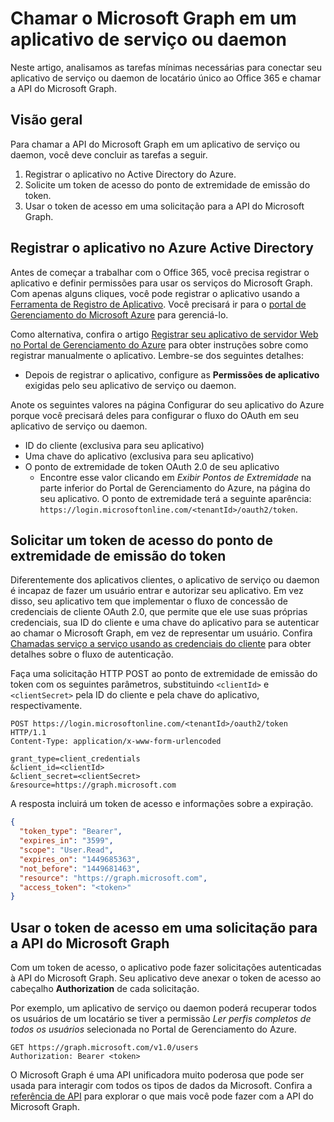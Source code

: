 # Chamar o Microsoft Graph em um aplicativo de serviço ou daemon

Neste artigo, analisamos as tarefas mínimas necessárias para conectar seu aplicativo de serviço ou daemon de locatário único ao Office 365 e chamar a API do Microsoft Graph.

## Visão geral

Para chamar a API do Microsoft Graph em um aplicativo de serviço ou daemon, você deve concluir as tarefas a seguir.

1. Registrar o aplicativo no Active Directory do Azure.
2. Solicite um token de acesso do ponto de extremidade de emissão do token.
3. Usar o token de acesso em uma solicitação para a API do Microsoft Graph.

## Registrar o aplicativo no Azure Active Directory

Antes de começar a trabalhar com o Office 365, você precisa registrar o aplicativo e definir permissões para usar os serviços do Microsoft Graph. 
Com apenas alguns cliques, você pode registrar o aplicativo usando a [Ferramenta de Registro de Aplicativo](https://dev.office.com/app-registration). Você precisará ir para o [portal de Gerenciamento do Microsoft Azure](https://manage.windowsazure.com) para gerenciá-lo.

Como alternativa, confira o artigo [Registrar seu aplicativo de servidor Web no Portal de Gerenciamento do Azure](https://msdn.microsoft.com/en-us/office/office365/HowTo/add-common-consent-manually#bk_RegisterServerApp) para obter instruções sobre como registrar manualmente o aplicativo. Lembre-se dos seguintes detalhes:

* Depois de registrar o aplicativo, configure as **Permissões de aplicativo** exigidas pelo seu aplicativo de serviço ou daemon.

Anote os seguintes valores na página Configurar do seu aplicativo do Azure porque você precisará deles para configurar o fluxo do OAuth em seu aplicativo de serviço ou daemon.

* ID do cliente (exclusiva para seu aplicativo)
* Uma chave do aplicativo (exclusiva para seu aplicativo)
* O ponto de extremidade de token OAuth 2.0 de seu aplicativo
  * Encontre esse valor clicando em *Exibir Pontos de Extremidade* na parte inferior do Portal de Gerenciamento do Azure, na página do seu aplicativo. O ponto de extremidade terá a seguinte aparência: `https://login.microsoftonline.com/<tenantId>/oauth2/token`.

## Solicitar um token de acesso do ponto de extremidade de emissão do token

Diferentemente dos aplicativos clientes, o aplicativo de serviço ou daemon é incapaz de fazer um usuário entrar e autorizar seu aplicativo. Em vez disso, seu aplicativo tem que implementar o fluxo de concessão de credenciais de cliente OAuth 2.0, que permite que ele use suas próprias credenciais, sua ID do cliente e uma chave do aplicativo para se autenticar ao chamar o Microsoft Graph, em vez de representar um usuário. Confira [Chamadas serviço a serviço usando as credenciais do cliente](https://msdn.microsoft.com/en-us/library/azure/dn645543.aspx) para obter detalhes sobre o fluxo de autenticação.

Faça uma solicitação HTTP POST ao ponto de extremidade de emissão do token com os seguintes parâmetros, substituindo `<clientId>` e `<clientSecret>` pela ID do cliente e pela chave do aplicativo, respectivamente.

```http
POST https://login.microsoftonline.com/<tenantId>/oauth2/token HTTP/1.1
Content-Type: application/x-www-form-urlencoded

grant_type=client_credentials
&client_id=<clientId>
&client_secret=<clientSecret>
&resource=https://graph.microsoft.com
```

A resposta incluirá um token de acesso e informações sobre a expiração.

```json
{ 
  "token_type": "Bearer",
  "expires_in": "3599",
  "scope": "User.Read",
  "expires_on": "1449685363",
  "not_before": "1449681463",
  "resource": "https://graph.microsoft.com",
  "access_token": "<token>"
}
```

## Usar o token de acesso em uma solicitação para a API do Microsoft Graph

Com um token de acesso, o aplicativo pode fazer solicitações autenticadas à API do Microsoft Graph. Seu aplicativo deve anexar o token de acesso ao cabeçalho **Authorization** de cada solicitação.

Por exemplo, um aplicativo de serviço ou daemon poderá recuperar todos os usuários de um locatário se tiver a permissão *Ler perfis completos de todos os usuários* selecionada no Portal de Gerenciamento do Azure. 

```http
GET https://graph.microsoft.com/v1.0/users
Authorization: Bearer <token>
```

O Microsoft Graph é uma API unificadora muito poderosa que pode ser usada para interagir com todos os tipos de dados da Microsoft. Confira a [referência de API](http://graph.microsoft.io/docs/api-reference/v1.0) para explorar o que mais você pode fazer com a API do Microsoft Graph.
